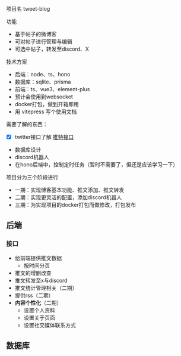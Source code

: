 项目名 tweet-blog

功能
- 基于帖子的微博客
- 可对帖子进行管理与编辑
- 可选中帖子，转发至discord、X

技术方案
- 后端：node、ts、hono
- 数据库：sqlite、prisma
- 前端：ts、vue3、element-plus
- 预计会使用到websocket
- docker打包，做到开箱即用
- 用 vitepress 写个使用文档

需要了解的东西：
- [x] twitter接口了解 [推特接口](笔记/推特接口.md)
- 数据库设计
- discord机器人
- 在hono后端中，控制定时任务（暂时不需要了，但还是应该学习一下）


项目分为三个阶段进行
- 一期：实现博客基本功能、推文添加、推文转发
- 二期：实现更灵活的配置，添加discord机器人
- 三期：为实现项目的docker打包而做修改，打包发布


## 后端

### 接口
- 给前端提供推文数据
	- 按时间分页
- 推文的增删改查
- 推文转发至x与discord
- 推文统计管理相关（二期）
- 提供rss（二期）
- **内容个性化**（二期）
	- 设置个人资料
	- 设置关于页面
	- 设置社交媒体联系方式


## 数据库







